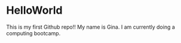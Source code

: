 # HelloWorld
This is my first Github repo!!
My name is Gina. 
I am currently doing a computing bootcamp.
